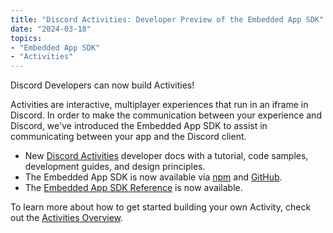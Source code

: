 ```yaml
---
title: "Discord Activities: Developer Preview of the Embedded App SDK"
date: "2024-03-18"
topics:
- "Embedded App SDK"
- "Activities"
---
```


Discord Developers can now build Activities!

Activities are interactive, multiplayer experiences that run in an iframe in Discord. In order to make the communication between your experience and Discord, we've introduced the Embedded App SDK to assist in communicating between your app and the Discord client.

* New [Discord Activities](/docs/activities/overview) developer docs with a tutorial, code samples, development guides, and design principles.
* The Embedded App SDK is now available via [npm](https://npmjs.com/package/@discord/embedded-app-sdk) and [GitHub](http://github.com/discord/embedded-app-sdk).
* The [Embedded App SDK Reference](/docs/developer-tools/embedded-app-sdk) is now available.

To learn more about how to get started building your own Activity, check out the [Activities Overview](/docs/activities/overview).
